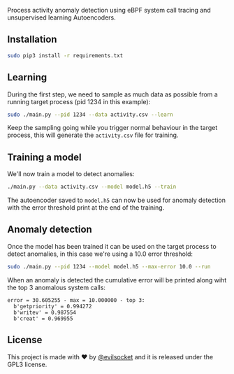 Process activity anomaly detection using eBPF system call tracing and unsupervised learning Autoencoders.

## Installation

```sh
sudo pip3 install -r requirements.txt
```

## Learning

During the first step, we need to sample as much data as possible from a running target process (pid 1234 in this example):

```sh
sudo ./main.py --pid 1234 --data activity.csv --learn
```

Keep the sampling going while you trigger normal behaviour in the target process, this will generate the `activity.csv` file for training.

## Training a model

We'll now train a model to detect anomalies:

```sh
./main.py --data activity.csv --model model.h5 --train
```

The autoencoder saved to `model.h5` can now be used for anomaly detection with the error threshold print at the end of the training.

## Anomaly detection

Once the model has been trained it can be used on the target process to detect anomalies, in this case we're using a 10.0 error threshold:

```sh
sudo ./main.py --pid 1234 --model model.h5 --max-error 10.0 --run
```

When an anomaly is detected the cumulative error will be printed along wiht the top 3 anomalous system calls:

```
error = 30.605255 - max = 10.000000 - top 3:
  b'getpriority' = 0.994272
  b'writev' = 0.987554
  b'creat' = 0.969955
```

## License

This project is made with ♥  by [@evilsocket](https://twitter.com/evilsocket) and it is released under the GPL3 license.